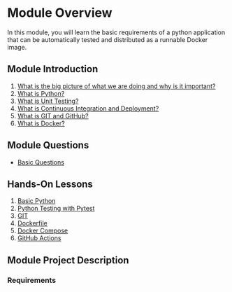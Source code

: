 # Module Overview 
In this module, you will learn the basic requirements of a python application that can be automatically tested and distributed 
as a runnable Docker image.

## Module Introduction
1. [What is the big picture of what we are doing and why is it important?](introduction_content/intro.md)
2. [What is Python?](introduction_content/python.md)
3. [What is Unit Testing?](introduction_content/unit_testing.md)
4. [What is Continuous Integration and Deployment?](introduction_content/ci_cd.md)
5. [What is GIT and GitHub?](introduction_content/git.md)
6. [What is Docker?](introduction_content/docker.md)

## Module Questions
* [Basic Questions](introduction_content/questions/index.md)

##  Hands-On Lessons
1. [Basic Python](lessons/python/python_basics.md) 
2. [Python Testing with Pytest](lessons/unit_testing/index.md)
3. [GIT](lessons/git/index.md)
4. [Dockerfile](lessons/dockerfile/index.md)
5. [Docker Compose](lessons/docker_compose/index.md)
6. [GitHub Actions](lessons/github_actions/index.md)

## Module Project Description
### Requirements




